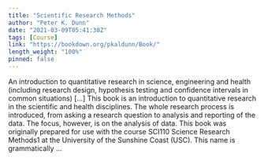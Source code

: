 ```yaml
---
title: "Scientific Research Methods"
author: "Peter K. Dunn"
date: "2021-03-09T05:41:30Z"
tags: [Course]
link: "https://bookdown.org/pkaldunn/Book/"
length_weight: "100%"
pinned: false
---
```


An introduction to quantitative research in science, engineering and health (including research design, hypothesis testing and confidence intervals in common situations) [...] This book is an introduction to quantitative research in the scientific and health disciplines.
The whole research process is introduced,
from asking a research question to analysis and reporting of the data.
The focus, however, is on the analysis of data. This book was originally prepared for use with the course
SCI110 Science Research Methods1
at the
University of the Sunshine Coast (USC). This name is grammatically ...
